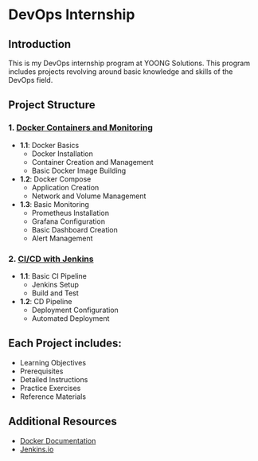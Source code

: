# DevOps Internship

## Introduction
This is my DevOps internship program at YOONG Solutions. This program includes projects revolving around basic knowledge and skills of the DevOps field.

## Project Structure

### 1. [Docker Containers and Monitoring](project-01/README.md)
- **1.1**: Docker Basics
  - Docker Installation
  - Container Creation and Management
  - Basic Docker Image Building
- **1.2**: Docker Compose
  - Application Creation
  - Network and Volume Management
- **1.3**: Basic Monitoring
  - Prometheus Installation
  - Grafana Configuration
  - Basic Dashboard Creation
  - Alert Management
 
### 2. [CI/CD with Jenkins](project-02/README.md)
- **1.1**: Basic CI Pipeline
  - Jenkins Setup
  - Build and Test
- **1.2**: CD Pipeline
  - Deployment Configuration
  - Automated Deployment

## Each Project includes:
 - Learning Objectives
 - Prerequisites
 - Detailed Instructions
 - Practice Exercises
 - Reference Materials

## Additional Resources
- [Docker Documentation](https://docs.docker.com/)
- [Jenkins.io](https://www.jenkins.io/doc/)
